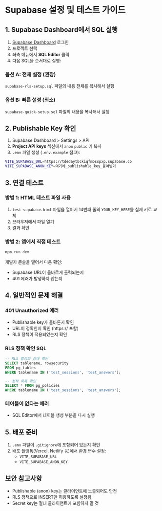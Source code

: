 # Supabase 설정 및 테스트 가이드

## 1. Supabase Dashboard에서 SQL 실행

1. [Supabase Dashboard](https://supabase.com/dashboard) 로그인
2. 프로젝트 선택
3. 좌측 메뉴에서 **SQL Editor** 클릭
4. 다음 SQL을 순서대로 실행:

### 옵션 A: 전체 설정 (권장)
`supabase-rls-setup.sql` 파일의 내용 전체를 복사해서 실행

### 옵션 B: 빠른 설정 (최소)
`supabase-quick-setup.sql` 파일의 내용을 복사해서 실행

## 2. Publishable Key 확인

1. Supabase Dashboard > Settings > API
2. **Project API keys** 섹션에서 `anon` `public` 키 복사
3. `.env` 파일 생성 (`.env.example` 참고):

```bash
VITE_SUPABASE_URL=https://tdedaytbckiqfmbsspxp.supabase.co
VITE_SUPABASE_ANON_KEY=여기에_publishable_key_붙여넣기
```

## 3. 연결 테스트

### 방법 1: HTML 테스트 파일 사용
1. `test-supabase.html` 파일을 열어서 14번째 줄의 `YOUR_KEY_HERE`를 실제 키로 교체
2. 브라우저에서 파일 열기
3. 결과 확인

### 방법 2: 앱에서 직접 테스트
```bash
npm run dev
```

개발자 콘솔을 열어서 다음 확인:
- Supabase URL이 올바르게 출력되는지
- 401 에러가 발생하지 않는지

## 4. 일반적인 문제 해결

### 401 Unauthorized 에러
- Publishable key가 올바른지 확인
- URL이 정확한지 확인 (https:// 포함)
- RLS 정책이 적용되었는지 확인

### RLS 정책 확인 SQL
```sql
-- RLS 활성화 상태 확인
SELECT tablename, rowsecurity 
FROM pg_tables 
WHERE tablename IN ('test_sessions', 'test_answers');

-- 정책 목록 확인
SELECT * FROM pg_policies 
WHERE tablename IN ('test_sessions', 'test_answers');
```

### 테이블이 없다는 에러
- SQL Editor에서 테이블 생성 부분을 다시 실행

## 5. 배포 준비

1. `.env` 파일이 `.gitignore`에 포함되어 있는지 확인
2. 배포 플랫폼(Vercel, Netlify 등)에서 환경 변수 설정:
   - `VITE_SUPABASE_URL`
   - `VITE_SUPABASE_ANON_KEY`

## 보안 참고사항

- Publishable (anon) key는 클라이언트에 노출되어도 안전
- RLS 정책으로 INSERT만 허용하도록 설정됨
- Secret key는 절대 클라이언트에 포함하지 말 것